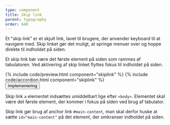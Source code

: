 ```yaml
---
type: component
title: Skip link
parent: typography
order: 640
---
```


<p class="font-lead">Et "skip link" er et skjult link, lavet til brugere, der anvender keyboard til at navigere med. Skip linket gør det muligt, at springe menuer over og hoppe direkte til indholdet på siden.</p>
<p>Et skip link bør være det første element på siden som rammes af tabulatoren. Ved aktivering af skip linket flyttes fokus til indholdet på siden.</p>
{% include code/preview.html component="skiplink" %}
{% include code/accordion.html component="skiplink" %}
<div class="accordion accordion-bordered">
  <button class="button-unstyled accordion-button"
      aria-expanded="false" aria-controls="skipnav-docs-tech">
    Implementering
  </button>
  <div id="skipnav-docs-tech" aria-hidden="true" class="accordion-content">
    <p>Skip link <code>a</code> elementet indsættes umiddelbart lige efter <code>&lt;body&gt;</code>. Elementet skal være det første element, der kommer i fokus på siden ved brug af tabulator.</p>
    <p>Skip link gør brug af anchor link <code>#main-content</code>, man skal derfor huske at sætte <code>id="main-content"</code> på det element, der omkranser indholdet på siden.</p>
  </div>
</div>
